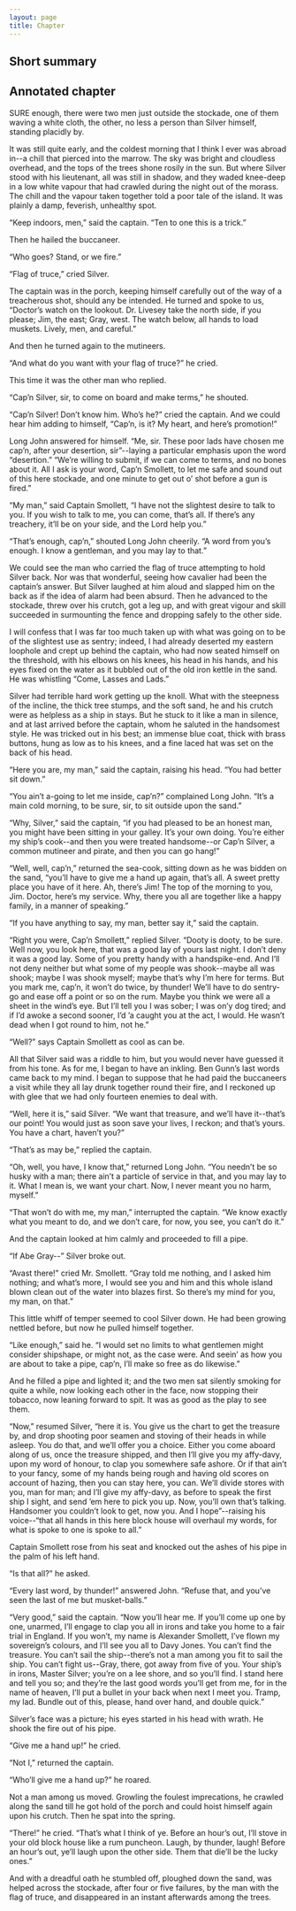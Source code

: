 ```yaml
---
layout: page
title: Chapter
---
```

## Short summary

## Annotated chapter  
SURE enough, there were two men just outside the stockade, one of them
waving a white cloth, the other, no less a person than Silver himself,
standing placidly by.

It was still quite early, and the coldest morning that I think I ever
was abroad in--a chill that pierced into the marrow. The sky was bright
and cloudless overhead, and the tops of the trees shone rosily in
the sun. But where Silver stood with his lieutenant, all was still in
shadow, and they waded knee-deep in a low white vapour that had crawled
during the night out of the morass. The chill and the vapour taken
together told a poor tale of the island. It was plainly a damp,
feverish, unhealthy spot.

“Keep indoors, men,” said the captain. “Ten to one this is a trick.”

Then he hailed the buccaneer.

“Who goes? Stand, or we fire.”

“Flag of truce,” cried Silver.

The captain was in the porch, keeping himself carefully out of the way
of a treacherous shot, should any be intended. He turned and spoke to
us, “Doctor’s watch on the lookout. Dr. Livesey take the north side,
if you please; Jim, the east; Gray, west. The watch below, all hands to
load muskets. Lively, men, and careful.”

And then he turned again to the mutineers.

“And what do you want with your flag of truce?” he cried.

This time it was the other man who replied.

“Cap’n Silver, sir, to come on board and make terms,” he shouted.

“Cap’n Silver! Don’t know him. Who’s he?” cried the captain. And we
could hear him adding to himself, “Cap’n, is it? My heart, and here’s
promotion!”

Long John answered for himself. “Me, sir. These poor lads have chosen me
cap’n, after your desertion, sir”--laying a particular emphasis upon the
word “desertion.” “We’re willing to submit, if we can come to terms,
and no bones about it. All I ask is your word, Cap’n Smollett, to let me
safe and sound out of this here stockade, and one minute to get out o’
shot before a gun is fired.”

“My man,” said Captain Smollett, “I have not the slightest desire to
talk to you. If you wish to talk to me, you can come, that’s all. If
there’s any treachery, it’ll be on your side, and the Lord help you.”

“That’s enough, cap’n,” shouted Long John cheerily. “A word from you’s
enough. I know a gentleman, and you may lay to that.”

We could see the man who carried the flag of truce attempting to hold
Silver back. Nor was that wonderful, seeing how cavalier had been the
captain’s answer. But Silver laughed at him aloud and slapped him on the
back as if the idea of alarm had been absurd. Then he advanced to the
stockade, threw over his crutch, got a leg up, and with great vigour
and skill succeeded in surmounting the fence and dropping safely to the
other side.

I will confess that I was far too much taken up with what was going on
to be of the slightest use as sentry; indeed, I had already deserted
my eastern loophole and crept up behind the captain, who had now seated
himself on the threshold, with his elbows on his knees, his head in his
hands, and his eyes fixed on the water as it bubbled out of the old iron
kettle in the sand. He was whistling “Come, Lasses and Lads.”

Silver had terrible hard work getting up the knoll. What with the
steepness of the incline, the thick tree stumps, and the soft sand, he
and his crutch were as helpless as a ship in stays. But he stuck to it
like a man in silence, and at last arrived before the captain, whom
he saluted in the handsomest style. He was tricked out in his best;
an immense blue coat, thick with brass buttons, hung as low as to his
knees, and a fine laced hat was set on the back of his head.

“Here you are, my man,” said the captain, raising his head. “You had
better sit down.”

“You ain’t a-going to let me inside, cap’n?” complained Long John. “It’s
a main cold morning, to be sure, sir, to sit outside upon the sand.”

“Why, Silver,” said the captain, “if you had pleased to be an honest
man, you might have been sitting in your galley. It’s your own doing.
You’re either my ship’s cook--and then you were treated handsome--or
Cap’n Silver, a common mutineer and pirate, and then you can go hang!”

“Well, well, cap’n,” returned the sea-cook, sitting down as he was
bidden on the sand, “you’ll have to give me a hand up again, that’s all.
A sweet pretty place you have of it here. Ah, there’s Jim! The top of
the morning to you, Jim. Doctor, here’s my service. Why, there you all
are together like a happy family, in a manner of speaking.”

“If you have anything to say, my man, better say it,” said the captain.

“Right you were, Cap’n Smollett,” replied Silver. “Dooty is dooty, to be
sure. Well now, you look here, that was a good lay of yours last
night. I don’t deny it was a good lay. Some of you pretty handy with a
handspike-end. And I’ll not deny neither but what some of my people was
shook--maybe all was shook; maybe I was shook myself; maybe that’s
why I’m here for terms. But you mark me, cap’n, it won’t do twice, by
thunder! We’ll have to do sentry-go and ease off a point or so on the
rum. Maybe you think we were all a sheet in the wind’s eye. But I’ll
tell you I was sober; I was on’y dog tired; and if I’d awoke a second
sooner, I’d ’a caught you at the act, I would. He wasn’t dead when I got
round to him, not he.”

“Well?” says Captain Smollett as cool as can be.

All that Silver said was a riddle to him, but you would never have
guessed it from his tone. As for me, I began to have an inkling. Ben
Gunn’s last words came back to my mind. I began to suppose that he had
paid the buccaneers a visit while they all lay drunk together round
their fire, and I reckoned up with glee that we had only fourteen
enemies to deal with.

“Well, here it is,” said Silver. “We want that treasure, and we’ll have
it--that’s our point! You would just as soon save your lives, I reckon;
and that’s yours. You have a chart, haven’t you?”

“That’s as may be,” replied the captain.

“Oh, well, you have, I know that,” returned Long John. “You needn’t be
so husky with a man; there ain’t a particle of service in that, and you
may lay to it. What I mean is, we want your chart. Now, I never meant
you no harm, myself.”

“That won’t do with me, my man,” interrupted the captain. “We know
exactly what you meant to do, and we don’t care, for now, you see, you
can’t do it.”

And the captain looked at him calmly and proceeded to fill a pipe.

“If Abe Gray--” Silver broke out.

“Avast there!” cried Mr. Smollett. “Gray told me nothing, and I asked
him nothing; and what’s more, I would see you and him and this whole
island blown clean out of the water into blazes first. So there’s my
mind for you, my man, on that.”

This little whiff of temper seemed to cool Silver down. He had been
growing nettled before, but now he pulled himself together.

“Like enough,” said he. “I would set no limits to what gentlemen might
consider shipshape, or might not, as the case were. And seein’ as how
you are about to take a pipe, cap’n, I’ll make so free as do likewise.”

And he filled a pipe and lighted it; and the two men sat silently
smoking for quite a while, now looking each other in the face, now
stopping their tobacco, now leaning forward to spit. It was as good as
the play to see them.

“Now,” resumed Silver, “here it is. You give us the chart to get the
treasure by, and drop shooting poor seamen and stoving of their heads in
while asleep. You do that, and we’ll offer you a choice. Either you come
aboard along of us, once the treasure shipped, and then I’ll give you my
affy-davy, upon my word of honour, to clap you somewhere safe ashore. Or
if that ain’t to your fancy, some of my hands being rough and having
old scores on account of hazing, then you can stay here, you can. We’ll
divide stores with you, man for man; and I’ll give my affy-davy, as
before to speak the first ship I sight, and send ’em here to pick you
up. Now, you’ll own that’s talking. Handsomer you couldn’t look to get,
now you. And I hope”--raising his voice--“that all hands in this here
block house will overhaul my words, for what is spoke to one is spoke to
all.”

Captain Smollett rose from his seat and knocked out the ashes of his
pipe in the palm of his left hand.

“Is that all?” he asked.

“Every last word, by thunder!” answered John. “Refuse that, and you’ve
seen the last of me but musket-balls.”

“Very good,” said the captain. “Now you’ll hear me. If you’ll come up
one by one, unarmed, I’ll engage to clap you all in irons and take you
home to a fair trial in England. If you won’t, my name is Alexander
Smollett, I’ve flown my sovereign’s colours, and I’ll see you all
to Davy Jones. You can’t find the treasure. You can’t sail the
ship--there’s not a man among you fit to sail the ship. You can’t fight
us--Gray, there, got away from five of you. Your ship’s in irons, Master
Silver; you’re on a lee shore, and so you’ll find. I stand here and tell
you so; and they’re the last good words you’ll get from me, for in the
name of heaven, I’ll put a bullet in your back when next I meet you.
Tramp, my lad. Bundle out of this, please, hand over hand, and double
quick.”

Silver’s face was a picture; his eyes started in his head with wrath. He
shook the fire out of his pipe.

“Give me a hand up!” he cried.

“Not I,” returned the captain.

“Who’ll give me a hand up?” he roared.

Not a man among us moved. Growling the foulest imprecations, he crawled
along the sand till he got hold of the porch and could hoist himself
again upon his crutch. Then he spat into the spring.

“There!” he cried. “That’s what I think of ye. Before an hour’s out,
I’ll stove in your old block house like a rum puncheon. Laugh, by
thunder, laugh! Before an hour’s out, ye’ll laugh upon the other side.
Them that die’ll be the lucky ones.”

And with a dreadful oath he stumbled off, ploughed down the sand, was
helped across the stockade, after four or five failures, by the man with
the flag of truce, and disappeared in an instant afterwards among the
trees.
